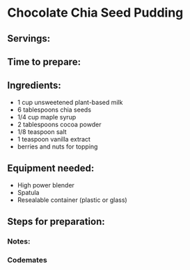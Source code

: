 # Chocolate Chia Seed Pudding

## Servings: 

## Time to prepare: 

## Ingredients:
- 1 cup unsweetened plant-based milk
- 6 tablespoons chia seeds
- 1/4 cup maple syrup
- 2 tablespoons cocoa powder
- 1/8 teaspoon salt
- 1 teaspoon vanilla extract
- berries and nuts for topping

## Equipment needed: 
-   High power blender
-   Spatula
-   Resealable container (plastic or glass)

## Steps for preparation:



### Notes:



### Codemates #
